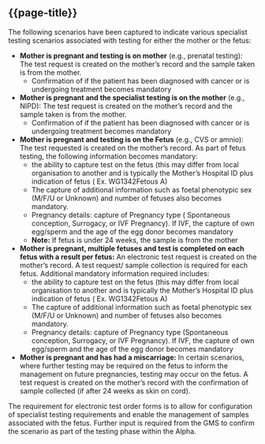 ## {{page-title}}

The following scenarios have been captured to indicate various specialist testing scenarios associated with testing for either the mother or the fetus:

- **Mother is pregnant and testing is on mother** (e.g., prenatal testing): The test request is created on the mother’s record and the sample taken is from the mother.
  - Confirmation of if the patient has been diagnosed with cancer or is undergoing treatment becomes mandatory 
- **Mother is pregnant and the specialist testing is on the mother** (e.g., NIPD): The test request is created on the mother’s record and the sample taken is from the mother.
  - Confirmation of if the patient has been diagnosed with cancer or is undergoing treatment becomes mandatory 
- **Mother is pregnant and testing is on the Fetus** (e.g., CVS or amnio): The test requested is created on the mother’s record. As part of fetus testing, the following information becomes mandatory:
  - the ability  to capture test on the fetus (this may differ from local organisation to another and is typically the Mother’s Hospital ID plus indication of fetus ( Ex. WG1342Fetous A) 
  - The capture of additional information such as foetal phenotypic sex (M/F/U or Unknown) and number of fetuses also becomes mandatory.
  - Pregnancy details: capture of Pregnancy type ( Spontaneous conception, Surrogacy, or IVF Pregnancy). If IVF, the capture of own egg/sperm and the age of the egg donor becomes mandatory
  - **Note:** If fetus is under 24 weeks, the sample is from the mother 
- **Mother is pregnant, multiple fetuses and test is completed on each fetus with a result per fetus:** An electronic test request is created on the mother’s record.  A test request/ sample collection  is required for each fetus. Additional mandatory information required includes:  
  - the ability  to capture test on the fetus (this may differ from local organisation to another and is typically the Mother’s Hospital ID plus indication of fetus ( Ex. WG1342Fetous A) 
  - The capture of additional information such as foetal phenotypic sex (M/F/U or Unknown) and number of fetuses also becomes mandatory.
  - Pregnancy details: capture of Pregnancy type (Spontaneous conception, Surrogacy, or IVF Pregnancy). If IVF, the capture of own egg/sperm and the age of the egg donor becomes mandatory
- **Mother is pregnant and has had a miscarriage:** In certain scenarios, where further testing may be required on the fetus to inform the management on future pregnancies, testing may occur on the fetus.  A test request is created on the mother’s record with the confirmation of sample collected (if after 24 weeks as skin on cord).  

The requirement for electronic test order forms is to allow for configuration of specialist testing requirements and enable the management of samples associated with the fetus. Further input is required from the GMS to confirm the scenario as part of the testing phase within the Alpha.